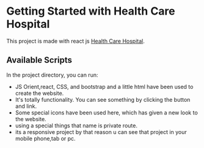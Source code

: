 # Getting Started with Health Care Hospital

This project is made with react js [Health Care Hospital](https://health-care-hospital-abfea.web.app/).

## Available Scripts

In the project directory, you can run:
- JS Orient,react, CSS, and bootstrap and a little html have been used to create the website.
- It's totally functionality. You can see something by clicking the button and link.
- Some special icons have been used here, which has given a new look to the website.
- using a special things that name is private route.
- its a responsive project by that reason u can see that project  in your mobile phone,tab or pc.
